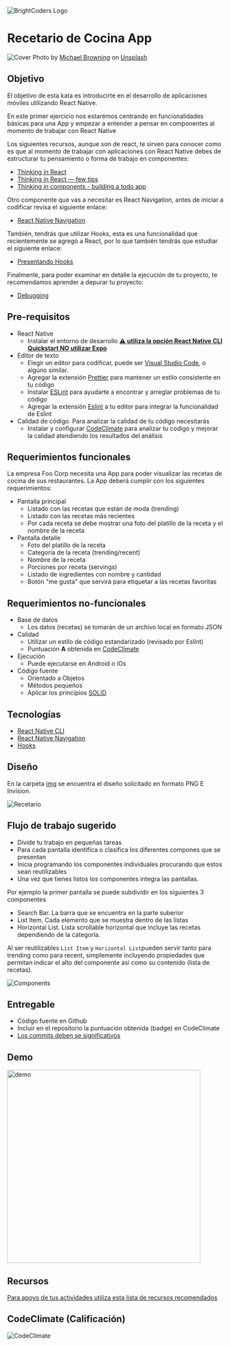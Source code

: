 ![BrightCoders Logo](img/logo-bc.png)

# Recetario de Cocina App

![Cover](img/cover.jpg)
<span>Photo by <a href="https://unsplash.com/@michaelwb?utm_source=unsplash&amp;utm_medium=referral&amp;utm_content=creditCopyText">Michael Browning</a> on <a href="https://unsplash.com/s/photos/cook?utm_source=unsplash&amp;utm_medium=referral&amp;utm_content=creditCopyText">Unsplash</a></span>

## Objetivo
El objetivo de esta kata es introducirte en el desarrollo de aplicaciones móviles utilizando React Native.

En este primer ejercicio nos estarémos centrando en funcionalidades básicas para una App y empezar a entender a pensar en componentes al momento de trabajar con React Native

Los siguientes recursos, aunque son de react, te sirven para conocer como es que al momento de trabajar con aplicaciones con React Native debes de estructurar tu pensamiento o forma de trabajo en componentes:

- [Thinking in React](https://reactjs.org/docs/thinking-in-react.html)
- [Thinking in React — few tips](https://medium.com/@5066aman/thinking-in-react-few-tips-6b32fbe835a3)
- [Thinking in components - building a todo app](https://softchris.github.io/books/react/thinkingincomponents/)

Otro componente que vas a necesitar es React Navigation, antes de iniciar a codificar revisa el siguiente enlace:
- [React Native Navigation](https://reactnavigation.org/)

También, tendrás que utilizar Hooks, esta es una funcionalidad que recientemente se agregó a React, por lo que también tendrás que estudiar el siguiente enlace:
- [Presentando Hooks](https://es.reactjs.org/docs/hooks-intro.html)

Finalmente, para poder examinar en detalle la ejecución de tu proyecto, te recomendamos aprender a depurar tu proyecto:
- [Debugging](https://reactnative.dev/docs/debugging)

## Pre-requisitos
-  React Native
   - Instalar el entorno de desarrollo [**:warning: utiliza la opción React Native CLI Quickstart NO utilizar Expo**](https://reactnative.dev/docs/environment-setup)
- Editor de texto
  - Elegir un editor para codificar, puede ser [Visual Studio Code](https://code.visualstudio.com/), o algúno similar.
  - Agregar la extensión [Prettier](https://marketplace.visualstudio.com/items?itemName=esbenp.prettier-vscode) para mantener un estilo consistente en tu código
  - Instalar [ESLint](https://eslint.org/) para ayudarte a encontrar y arreglar problemas de tu código
  - Agregar la extensión [Eslint](https://marketplace.visualstudio.com/items?itemName=dbaeumer.vscode-eslint) a tu editor para integrar la funcionalidad de Eslint
- Calidad de código. Para analizar la calidad de tu código necesitarás
  - Instalar y configurar [CodeClimate](https://codeclimate.com/) para analizar tu codigo y mejorar la calidad atendiendo los resultados del análisis
  
## Requerimientos funcionales
  
  La empresa Foo Corp necesita una App para poder visualizar las recetas de cocina de sus restaurantes. La App deberá cumplir con los siguientes requerimientos:
  
- Pantalla principal 
  - Listado con las recetas que están de moda (trending)
  - Listado con las recetas más recientes 
  - Por cada receta se debe mostrar una foto del platillo de la receta y el nombre de la receta
- Pantalla detalle
  - Foto del platillo de la receta
  - Categoría de la receta (trending/recent)
  - Nombre de la receta
  - Porciones por receta (servings)
  - Listado de ingredientes con nombre y cantidad
  - Botón "me gusta" que servirá para etiquetar a las recetas favoritas
   
## Requerimientos no-funcionales
- Base de datos
  - Los datos (recetas) se tomarán de un archivo local en formato JSON 
- Calidad
  - Utilizar un estilo de código estandarizado (revisado por Eslint)
  - Puntuación **A** obtenida en [CodeClimate](https://codeclimate.com/)
- Ejecución 
  - Puede ejecutarse en Android o iOs
- Código fuente
  - Orientado a Objetos
  - Métodos pequeños
  - Aplicar los principios [SOLID](https://blog.usejournal.com/how-to-apply-solid-principles-in-react-applications-6c964091a982)
  

## Tecnologías
- [React Native CLI](https://reactnative.dev/docs/environment-setup)
- [React Native Navigation](https://reactnavigation.org/)
- [Hooks](https://es.reactjs.org/docs/hooks-intro.html)

## Diseño

En la carpeta [img](/img) se encuentra el diseño solicitado en formato PNG E Invision.

![Recetario](img/recetario-cocina.png)

## Flujo de trabajo sugerido

- Divide tu trabajo en pequeñas tareas
- Para cada pantalla identifica o clasifica los diferentes compones que se presentan
- Inicia programando los componentes individuales procurando que estos sean reutilizables
- Una vez que tienes listos los componentes integra las pantallas.

Por ejemplo la primer pantalla se puede subdividir en los siguientes 3 componentes
- Search Bar. La barra que se encuentra en la parte suberior
- List Item. Cada elemento que se muestra dentro de las listas
- Horizontal List. Lista scrollable horizontal que incluye las recetas dependiendo de la categoría.

Al ser reutilizables `List Item` y `Horizontal List`pueden servir tanto para trending como para recent, simplemente incluyendo propiedades que permitan indicar el alto del componente así como su contenido (lista de recetas).

![Components](img/componentes.png)

## Entregable
- Código fuente en Github
- Incluir en el repositorio la puntuación obtenida (badge) en CodeClimate
- [Los commits deben se significativos](https://medium.com/better-programming/you-need-meaningful-commit-messages-d869e44e98d4)

## Demo
<img src="img/recetario.gif" alt="demo" width="450"/>

## Recursos
[Para apoyo de tus actividades utiliza esta lista de recursos recomendados](https://github.com/bright-coders/commons/tree/master/topics/resources-react-native)
  
## CodeClimate (Calificación)
![CodeClimate](img/CodeClimate.PNG)
